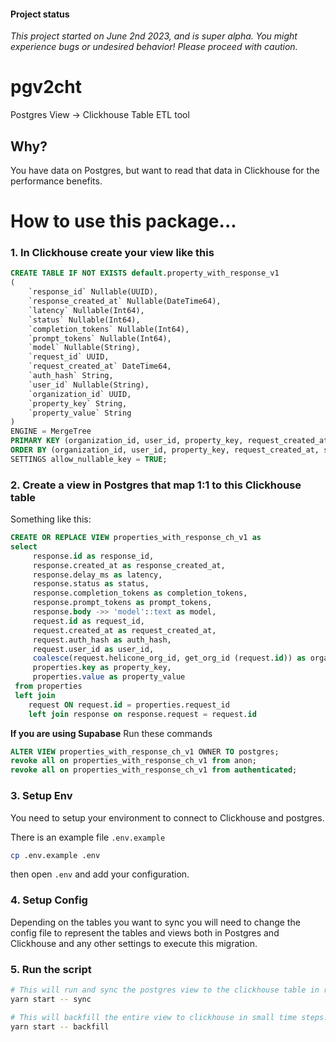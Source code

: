 #### Project status

<i>This project started on June 2nd 2023, and is super alpha. You might experience bugs or undesired behavior! Please proceed with caution.</i>

# pgv2cht

Postgres View -> Clickhouse Table ETL tool

## Why?

You have data on Postgres, but want to read that data in Clickhouse for the performance benefits.

# How to use this package...

### 1. In Clickhouse create your view like this

```sql
CREATE TABLE IF NOT EXISTS default.property_with_response_v1
(
    `response_id` Nullable(UUID),
    `response_created_at` Nullable(DateTime64),
    `latency` Nullable(Int64),
    `status` Nullable(Int64),
    `completion_tokens` Nullable(Int64),
    `prompt_tokens` Nullable(Int64),
    `model` Nullable(String),
    `request_id` UUID,
    `request_created_at` DateTime64,
    `auth_hash` String,
    `user_id` Nullable(String),
    `organization_id` UUID,
    `property_key` String,
    `property_value` String
)
ENGINE = MergeTree
PRIMARY KEY (organization_id, user_id, property_key, request_created_at, status, model, request_id)
ORDER BY (organization_id, user_id, property_key, request_created_at, status, model, request_id)
SETTINGS allow_nullable_key = TRUE;
```

### 2. Create a view in Postgres that map 1:1 to this Clickhouse table

Something like this:

```sql
CREATE OR REPLACE VIEW properties_with_response_ch_v1 as
select
     response.id as response_id,
     response.created_at as response_created_at,
     response.delay_ms as latency,
     response.status as status,
     response.completion_tokens as completion_tokens,
     response.prompt_tokens as prompt_tokens,
     response.body ->> 'model'::text as model,
     request.id as request_id,
     request.created_at as request_created_at,
     request.auth_hash as auth_hash,
     request.user_id as user_id,
     coalesce(request.helicone_org_id, get_org_id (request.id)) as organization_id,
     properties.key as property_key,
     properties.value as property_value
 from properties
 left join
    request ON request.id = properties.request_id
    left join response on response.request = request.id
```

<b>If you are using Supabase</b>
Run these commands

```sql
ALTER VIEW properties_with_response_ch_v1 OWNER TO postgres;
revoke all on properties_with_response_ch_v1 from anon;
revoke all on properties_with_response_ch_v1 from authenticated;
```

### 3. Setup Env

You need to setup your environment to connect to Clickhouse and postgres.

There is an example file `.env.example`

```bash
cp .env.example .env
```

then open `.env` and add your configuration.

### 4. Setup Config

Depending on the tables you want to sync you will need to change the config file to represent the tables and views both in Postgres and Clickhouse and any other settings to execute this migration.

### 5. Run the script

```bash
# This will run and sync the postgres view to the clickhouse table in real time
yarn start -- sync

# This will backfill the entire view to clickhouse in small time steps.
yarn start -- backfill
```
